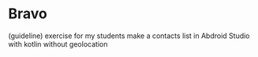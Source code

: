 # Bravo
(guideline) exercise for my students make a contacts list in Abdroid Studio with kotlin without geolocation
